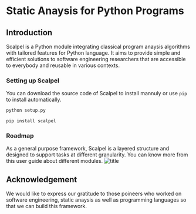 
# Static Anaysis for Python Programs
## Introduction



Scalpel is a Python module integrating classical program anaysis algorithms
with tailored features for Python language. It aims to provide simple and
efficient solutions to software engineering researchers that are accessible to
everybody and reusable in various contexts.

### Setting up Scalpel
You can download the source code of Scalpel to install mannuly or use `pip` to install automatically.
```python
python setup.py
```
```shell
pip install scalpel
```
### Roadmap
As a general purpose framework, Scalpel is a layered structure and designed to support tasks at different granularity. You can know more from this user guide about different modules.
![title](https://lucid.app/publicSegments/view/079f413f-8fd5-4c4f-9ad2-1a3cad30583d/image.png)


## Acknowledgement

We would like to express our gratitude to those poineers who worked on software engineering, static anaysis as well as  programming languages so that we can build this framework. 
